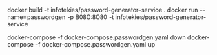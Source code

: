 docker build -t infotekies/password-generator-service .
docker run --name=passwordgen -p 8080:8080 -t infotekies/password-generator-service 


docker-compose -f docker-compose.passwordgen.yaml  down
docker-compose -f docker-compose.passwordgen.yaml  up

